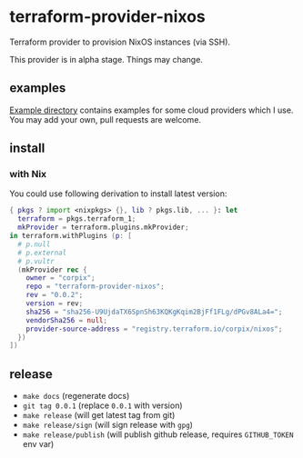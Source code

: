 # terraform-provider-nixos

Terraform provider to provision NixOS instances (via SSH).

This provider is in alpha stage. Things may change.

## examples

[Example directory](./example) contains examples for some cloud providers which I use. You may add your own, pull requests are welcome.

## install

### with Nix

You could use following derivation to install latest version:

```nix
{ pkgs ? import <nixpkgs> {}, lib ? pkgs.lib, ... }: let
  terraform = pkgs.terraform_1;
  mkProvider = terraform.plugins.mkProvider;
in terraform.withPlugins (p: [
  # p.null
  # p.external
  # p.vultr
  (mkProvider rec {
    owner = "corpix";
    repo = "terraform-provider-nixos";
    rev = "0.0.2";
    version = rev;
    sha256 = "sha256-U9UjdaTX6SpnSh63KQKgKqim2BjFf1FLg/dPGv8ALa4=";
    vendorSha256 = null;
    provider-source-address = "registry.terraform.io/corpix/nixos";
  })
])
```



## release

- `make docs` (regenerate docs)
- `git tag 0.0.1` (replace `0.0.1` with version)
- `make release` (will get latest tag from git)
- `make release/sign` (will sign release with `gpg`)
- `make release/publish` (will publish github release, requires `GITHUB_TOKEN` env var)
